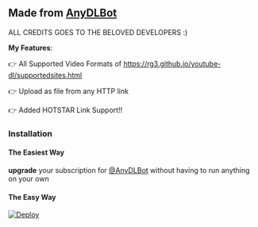 ## Made from [AnyDLBot](https://telegram.dog/AnyDLBot)

ALL CREDITS GOES TO THE BELOVED DEVELOPERS :)


**My Features**:

👉 All Supported Video Formats of https://rg3.github.io/youtube-dl/supportedsites.html

👉 Upload as file from any HTTP link

👉 Added HOTSTAR Link Support!!

### Installation

#### The Easiest Way

**upgrade** your subscription for [@AnyDLBot](https://telegram.dog/AnyDLBot) without having to run anything on your own

#### The Easy Way

[![Deploy](https://www.herokucdn.com/deploy/button.svg)](https://www.heroku.com/deploy?template=https://github.com/prgofficial/URLuploader-With-Hotstar)
